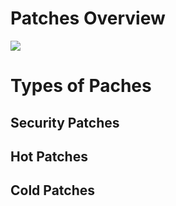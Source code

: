 # Patches Overview

![](https://github.com/JonmarCorpuz/SecondBrain/blob/main/Assets/Whitespace.png)

# Types of Paches

## Security Patches

## Hot Patches

## Cold Patches
